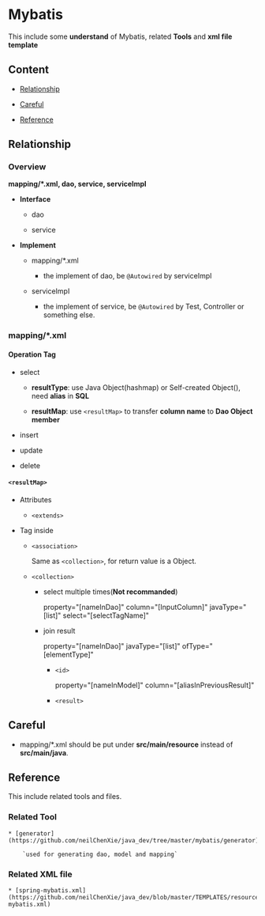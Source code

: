 # Mybatis

This include some **understand** of Mybatis, related **Tools** and **xml file template**

## Content

* [Relationship](#relationship)

* [Careful](#bug)

* [Reference](#reference)


<a id="relationship"></a>

## Relationship

### Overview

**mapping/\*.xml, dao, service, serviceImpI**

* **Interface**

	* dao

	* service

* **Implement**

	* mapping/\*.xml

        * the implement of dao, be `@Autowired` by serviceImpI

	* serviceImpI

        * the implement of service, be `@Autowired` by Test, Controller or something else.

### mapping/\*.xml

#### Operation Tag

* select

	* **resultType**: use Java Object(hashmap) or Self-created Object(), need **alias** in **SQL**

	* **resultMap**: use `<resultMap>` to transfer **column name** to **Dao Object member**

* insert

* update

* delete

#### `<resultMap>`

* Attributes

	* `<extends>`

* Tag inside

	* `<association>`

		Same as `<collection>`, for return value is a Object.

	* `<collection>`

		* select multiple times(**Not recommanded**)

			property="[nameInDao]" column="[InputColumn]" javaType="[list]" select="[selectTagName]"

		* join result

			property="[nameInDao]" javaType="[list]" ofType="[elementType]"

			* `<id>`

				property="[nameInModel]" column="[aliasInPreviousResult]"

			* `<result>`


<a id="bug"></a>

## Careful

* mapping/\*.xml should be put under **src/main/resource** instead of **src/main/java**.


<a id="reference"></a>

## Reference

This include related tools and files.

### Related Tool

	* [generator](https://github.com/neilChenXie/java_dev/tree/master/mybatis/generator)

		`used for generating dao, model and mapping`

### Related XML file

	* [spring-mybatis.xml](https://github.com/neilChenXie/java_dev/blob/master/TEMPLATES/resources/configs/spring-mybatis.xml)
